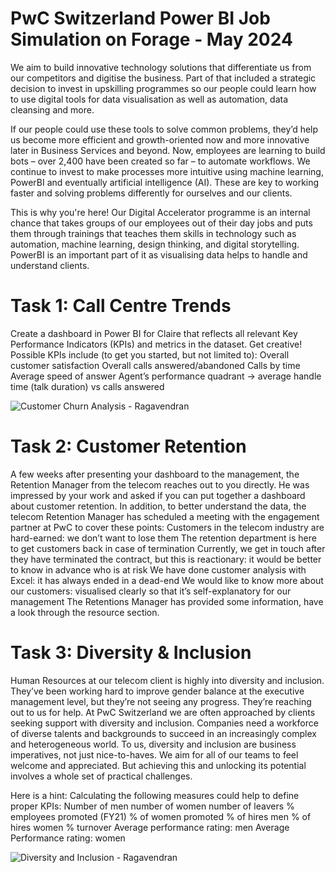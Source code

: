 # PwC Switzerland Power BI Job Simulation on Forage - May 2024

We aim to build innovative technology solutions that differentiate us from our competitors and digitise the business. Part of that included a strategic decision to invest in upskilling programmes so our people could learn how to use digital tools for data visualisation as well as automation, data cleansing and more.

If our people could use these tools to solve common problems, they’d help us become more efficient and growth-oriented now and more innovative later in Business Services and beyond. Now, employees are learning to build bots – over 2,400 have been created so far – to automate workflows. We continue to invest to make processes more intuitive using machine learning, PowerBI and eventually artificial intelligence (AI). These are key to working faster and solving problems differently for ourselves and our clients.

This is why you're here! Our Digital Accelerator programme is an internal chance that takes groups of our employees out of their day jobs and puts them through trainings that teaches them skills in technology such as automation, machine learning, design thinking, and digital storytelling. PowerBI is an important part of it as visualising data helps to handle and understand clients.

# Task 1: Call Centre Trends

Create a dashboard in Power BI for Claire that reflects all relevant Key Performance Indicators (KPIs) and metrics in the dataset. Get creative!
Possible KPIs include (to get you started, but not limited to):
Overall customer satisfaction Overall calls answered/abandoned Calls by time Average speed of answer Agent’s performance quadrant -> average handle time (talk duration) vs calls answered

![Customer Churn Analysis - Ragavendran](https://github.com/user-attachments/assets/86a81c7c-131b-4686-a201-ebfe77ceff7e)

# Task 2: Customer Retention

A few weeks after presenting your dashboard to the management, the Retention Manager from the telecom reaches out to you directly. He was impressed by your work and asked if you can put together a dashboard about customer retention.
In addition, to better understand the data, the telecom Retention Manager has scheduled a meeting with the engagement partner at PwC to cover these points:
Customers in the telecom industry are hard-earned: we don’t want to lose them The retention department is here to get customers back in case of termination Currently, we get in touch after they have terminated the contract, but this is reactionary: it would be better to know in advance who is at risk We have done customer analysis with Excel: it has always ended in a dead-end We would like to know more about our customers: visualised clearly so that it’s self-explanatory for our management The Retentions Manager has provided some information, have a look through the resource section.

# Task 3: Diversity & Inclusion 

Human Resources at our telecom client is highly into diversity and inclusion. They’ve been working hard to improve gender balance at the executive management level, but they’re not seeing any progress. They’re reaching out to us for help.
At PwC Switzerland we are often approached by clients seeking support with diversity and inclusion. Companies need a workforce of diverse talents and backgrounds to succeed in an increasingly complex and heterogeneous world. To us, diversity and inclusion are business imperatives, not just nice-to-haves. We aim for all of our teams to feel welcome and appreciated. But achieving this and unlocking its potential involves a whole set of practical challenges.

Here is a hint: Calculating the following measures could help to define proper KPIs:
Number of men number of women number of leavers % employees promoted (FY21) % of women promoted % of hires men % of hires women % turnover Average performance rating: men Average Performance rating: women

![Diversity and Inclusion - Ragavendran](https://github.com/user-attachments/assets/480d67bd-a678-427a-9479-163f809e5de2)

